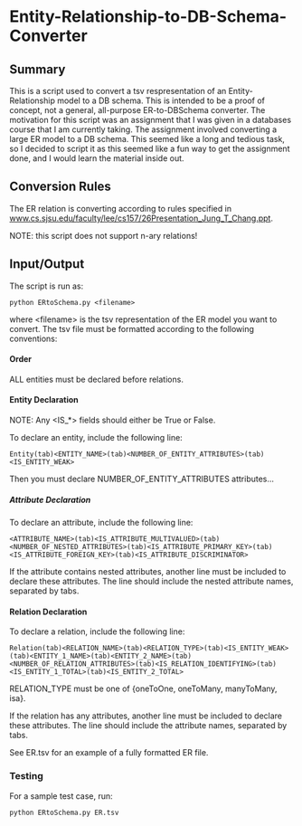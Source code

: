 # Entity-Relationship-to-DB-Schema-Converter



## Summary

This is a script used to convert a tsv respresentation of an Entity-Relationship model to a DB schema. This is intended to be a proof of 
concept, not a general, all-purpose ER-to-DBSchema converter. The motivation for this script was an assignment that I was given
in a databases course that I am currently taking. The assignment involved converting a large ER model to a DB schema. This seemed like
a long and tedious task, so I decided to script it as this seemed like a fun way to get the assignment done, and I would learn the 
material inside out.

## Conversion Rules

The ER relation is converting according to rules specified in www.cs.sjsu.edu/faculty/lee/cs157/26Presentation_Jung_T_Chang.ppt.

NOTE: this script does not support n-ary relations!


## Input/Output

The script is run as:
```
python ERtoSchema.py <filename>
```

where \<filename\> is the tsv representation of the ER model you want to convert. The tsv file must be formatted according to the following conventions:

#### Order
ALL entities must be declared before relations.

#### Entity Declaration

NOTE: Any \<IS_*\> fields should either be True or False.

To declare an entity, include the following line:
```
Entity(tab)<ENTITY_NAME>(tab)<NUMBER_OF_ENTITY_ATTRIBUTES>(tab)<IS_ENTITY_WEAK>
```

Then you must declare NUMBER_OF_ENTITY_ATTRIBUTES attributes...

##### Attribute Declaration
To declare an attribute, include the following line:
```
<ATTRIBUTE_NAME>(tab)<IS_ATTRIBUTE_MULTIVALUED>(tab)<NUMBER_OF_NESTED_ATTRIBUTES>(tab)<IS_ATTRIBUTE_PRIMARY_KEY>(tab)
<IS_ATTRIBUTE_FOREIGN_KEY>(tab)<IS_ATTRIBUTE_DISCRIMINATOR>
```

If the attribute contains nested attributes, another line must be included to declare these attributes. The line should include the nested attribute names, separated by tabs.

#### Relation Declaration
To declare a relation, include the following line:

```
Relation(tab)<RELATION_NAME>(tab)<RELATION_TYPE>(tab)<IS_ENTITY_WEAK>(tab)<ENTITY_1_NAME>(tab)<ENTITY_2_NAME>(tab)
<NUMBER_OF_RELATION_ATTRIBUTES>(tab)<IS_RELATION_IDENTIFYING>(tab)<IS_ENTITY_1_TOTAL>(tab)<IS_ENTITY_2_TOTAL>
```

RELATION_TYPE must be one of {oneToOne, oneToMany, manyToMany, isa}.

If the relation has any attributes, another line must be included to declare these attributes. The line should include the attribute names, separated by tabs.


See ER.tsv for an example of a fully formatted ER file.

### Testing

For a sample test case, run:
```
python ERtoSchema.py ER.tsv
```
